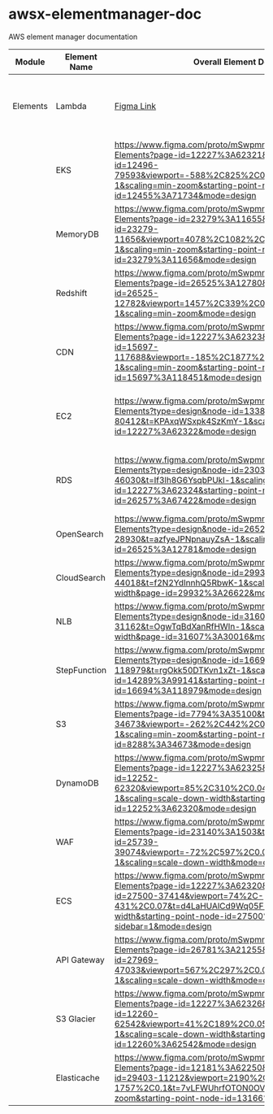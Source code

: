# awsx-elementmanager-doc
AWS element manager documentation





| Module | Element Name | Overall Element Design Link | Usecase Documents Link | Research Documents Link | Single Element Link |
|----------|----------|----------|----------|----------|----------|
| Elements | Lambda |[Figma Link](https://www.figma.com/proto/mSwpmnkmrqHXX6AkzXzbtC/Aws-Elements?page-id=9401%3A52769&type=design&node-id=10603-60789&viewport=373%2C552%2C0.06&t=a5ok2uoyWPEIQFl9-1&scaling=scale-down-width&starting-point-node-id=10603%3A60789&mode=design)| Usecase| Research |https://www.figma.com/proto/mSwpmnkmrqHXX6AkzXzbtC/Aws-Elements?page-id=9401%3A52769&type=design&node-id=31080-68050&viewport=373%2C552%2C0.06&t=a5ok2uoyWPEIQFl9-1&scaling=scale-down-width&starting-point-node-id=10603%3A60789&mode=design | 
|  | EKS | https://www.figma.com/proto/mSwpmnkmrqHXX6AkzXzbtC/Aws-Elements?page-id=12227%3A62321&type=design&node-id=12496-79593&viewport=-588%2C825%2C0.32&t=GUblYNOFXFVDDj6p-1&scaling=min-zoom&starting-point-node-id=12455%3A71734&mode=design | https://synectiksinc-my.sharepoint.com/:w:/g/personal/quddus_mohammed_synectiks_com/EdhtIJm0CJNOrh3IuyJQhwMBHLfdc6hvG57oS8vaVgRPzg?e=nJ2zxx |  https://synectiksinc-my.sharepoint.com/:w:/g/personal/quddus_mohammed_synectiks_com/EY6SOy0vL8xOj8Kuee13h38B85LR9bGpa4ZsTsSeVOH8wQ?e=QObUqK | https://www.figma.com/proto/mSwpmnkmrqHXX6AkzXzbtC/Aws-Elements?page-id=12227%3A62321&type=design&node-id=28999-37369&viewport=403%2C10%2C0.14&t=irP2MjCrBvmjMJvJ-1&scaling=min-zoom&starting-point-node-id=12455%3A71734&mode=design |
|  | MemoryDB | https://www.figma.com/proto/mSwpmnkmrqHXX6AkzXzbtC/Aws-Elements?page-id=23279%3A11655&type=design&node-id=23279-11656&viewport=4078%2C1082%2C0.64&t=1I3wGiHFO2NTXFaN-1&scaling=min-zoom&starting-point-node-id=23279%3A11656&mode=design |  https://synectiksinc-my.sharepoint.com/:w:/g/personal/quddus_mohammed_synectiks_com/EUYp9xPFPEZBlgqbog3dnvkBBS9ZnsG8VpCwboB0cM4aHw?e=C6hrPn | https://synectiksinc-my.sharepoint.com/:w:/g/personal/quddus_mohammed_synectiks_com/ERjubKlwUIpNtH8xosawK3MBf-Y-gpfk666auFuqcLEVKg?e=jSNlfF |  |
|  | Redshift | https://www.figma.com/proto/mSwpmnkmrqHXX6AkzXzbtC/Aws-Elements?page-id=26525%3A12780&type=design&node-id=26525-12782&viewport=1457%2C339%2C0.11&t=6OvarMb4Wc3O4cZL-1&scaling=min-zoom&mode=design | https://synectiksinc-my.sharepoint.com/:w:/g/personal/quddus_mohammed_synectiks_com/EQNqLdsK2IVAgy_bYgIU3TUBE8xmsELqyInve21PcPAyWA?e=FF0QCa | https://synectiksinc-my.sharepoint.com/:w:/g/personal/quddus_mohammed_synectiks_com/EURe0jIS4zNKkkFs7XRNCoYB7q8J1Ntp9ZgCG-pXq7esag?e=9pVd0v |  |
|  | CDN | https://www.figma.com/proto/mSwpmnkmrqHXX6AkzXzbtC/Aws-Elements?page-id=12227%3A62323&type=design&node-id=15697-117688&viewport=-185%2C1877%2C0.12&t=v49tf0tMxR8GzJXf-1&scaling=min-zoom&starting-point-node-id=15697%3A118451&mode=design | https://synectiksinc-my.sharepoint.com/:w:/g/personal/quddus_mohammed_synectiks_com/EaBizCuEsTNFs2lTfTHAOJgBWRItyYOnW194T9LegYOcBA?e=AuhaOZ | https://synectiksinc-my.sharepoint.com/:w:/g/personal/quddus_mohammed_synectiks_com/EdxCwfvz5YlMh5BthzMj_6EBVNsmATZZCj8kvdjvJDpWIA?e=LT0WyV |  | 
|  | EC2 | https://www.figma.com/proto/mSwpmnkmrqHXX6AkzXzbtC/Aws-Elements?type=design&node-id=13381-80412&t=KPAxqWSxpk4SzKmY-1&scaling=min-zoom&page-id=12227%3A62322&mode=design |  https://synectiksinc-my.sharepoint.com/:w:/r/personal/mohammed_syed_synectiks_com/Documents/Use%20Case%20Amazon%20EC2.docx?d=w2e9ae2a1a54d4c7cbb0acac33fadf1bc&csf=1&web=1&e=Fom70V | https://synectiksinc-my.sharepoint.com/:w:/r/personal/mohammed_syed_synectiks_com/Documents/AWS-%20EC2%20Documentation.docx?d=w0718280fc47f4e448cff4963827feb8a&csf=1&web=1&e=3D34Hq | https://www.figma.com/proto/mSwpmnkmrqHXX6AkzXzbtC/Aws-Elements?page-id=28831%3A14248&type=design&node-id=28831-20374&viewport=841%2C699%2C0.03&t=NOSxQe21rTHLgY3y-1&scaling=min-zoom&starting-point-node-id=28860%3A24205&mode=design | 
|  | RDS | https://www.figma.com/proto/mSwpmnkmrqHXX6AkzXzbtC/Aws-Elements?type=design&node-id=23039-46030&t=If3lh8G6YsqbPUkl-1&scaling=min-zoom&page-id=12227%3A62324&starting-point-node-id=26257%3A67422&mode=design | https://synectiksinc-my.sharepoint.com/:w:/r/personal/mohammed_syed_synectiks_com/Documents/Use%20case-%20Amazon%20RDS%20PostgreSQl.docx?d=wa03435f639f74c74babb49a942b322a3&csf=1&web=1&e=U9amg0 | https://synectiksinc-my.sharepoint.com/:w:/r/personal/mohammed_syed_synectiks_com/Documents/RDS%20PostgreSQL%20Documentation.docx?d=w336919cebea2409bbbda559dc37c5e9a&csf=1&web=1&e=1wL5Qn | https://www.figma.com/proto/mSwpmnkmrqHXX6AkzXzbtC/Aws-Elements?page-id=12227%3A62324&type=design&node-id=30150-20837&viewport=242%2C215%2C0.08&t=KaLDwN422zCRBGw6-1&scaling=min-zoom&starting-point-node-id=26257%3A67422&mode=design | 
|  | OpenSearch | https://www.figma.com/proto/mSwpmnkmrqHXX6AkzXzbtC/Aws-Elements?type=design&node-id=26525-28930&t=azfyeJPNpnauyZsA-1&scaling=min-zoom&page-id=26525%3A12781&mode=design | https://synectiksinc-my.sharepoint.com/:w:/r/personal/mohammed_syed_synectiks_com/Documents/Use%20case%20OpenSearch.docx?d=we16f3ca6f05c46ef9aab82ee5f1c107a&csf=1&web=1&e=w8wDVQ | https://synectiksinc-my.sharepoint.com/:w:/r/personal/mohammed_syed_synectiks_com/Documents/Opensearch%20Documentation.docx?d=w2b38813eed44491f971b35faba78deec&csf=1&web=1&e=14HeVP |  | 
|  | CloudSearch | https://www.figma.com/proto/mSwpmnkmrqHXX6AkzXzbtC/Aws-Elements?type=design&node-id=29932-44018&t=f2N2YdInnhQ5RbwK-1&scaling=scale-down-width&page-id=29932%3A26622&mode=design | https://synectiksinc-my.sharepoint.com/:w:/r/personal/mohammed_syed_synectiks_com/Documents/Usecase%20CloudSearch.docx?d=w09e9426cfad448438e284df52dedaa6b&csf=1&web=1&e=PcQFyT | https://synectiksinc-my.sharepoint.com/:w:/r/personal/mohammed_syed_synectiks_com/Documents/CloudSearch%20Documentation.docx?d=w8e734557f5184d69877805f9dd5cd97c&csf=1&web=1&e=sfaKad |  | 
|  | NLB | https://www.figma.com/proto/mSwpmnkmrqHXX6AkzXzbtC/Aws-Elements?type=design&node-id=31607-31162&t=OgwTqBdXanRfHWIn-1&scaling=scale-down-width&page-id=31607%3A30016&mode=design | https://synectiksinc-my.sharepoint.com/:w:/r/personal/mohammed_syed_synectiks_com/Documents/Use%20case%20ELB,NLB.docx?d=w2d770dfd7227495f91869df1e1f204f4&csf=1&web=1&e=GS0mVz | https://synectiksinc-my.sharepoint.com/:w:/r/personal/mustafa_mohammed_synectiks_com/Documents/Microsoft%20Teams%20Chat%20Files/Network%20Load%20Balancer%20Final%201.docx?d=we21b88a507c2494d94fee12ecc89e7be&csf=1&web=1&e=tWdez3 |  | 
|  | StepFunction | https://www.figma.com/proto/mSwpmnkmrqHXX6AkzXzbtC/Aws-Elements?type=design&node-id=16694-118979&t=rgOkk50DTKvn1xZt-1&scaling=min-zoom&page-id=14289%3A99141&starting-point-node-id=16694%3A118979&mode=design | https://synectiksinc-my.sharepoint.com/:w:/r/personal/mohammed_syed_synectiks_com/Documents/Use%20Case%20Step%20Function.docx?d=w4f5a505190b64deabb73dba7a32157ff&csf=1&web=1&e=NBAVGF | https://synectiksinc-my.sharepoint.com/:w:/r/personal/mohammed_syed_synectiks_com/Documents/Step%20Function%20documentation.docx?d=wc768459da6ae441a99edc1443d0e683e&csf=1&web=1&e=QOOlvJ |  | 
|  | S3 | https://www.figma.com/proto/mSwpmnkmrqHXX6AkzXzbtC/Aws-Elements?page-id=7794%3A35100&type=design&node-id=8288-34673&viewport=-262%2C442%2C0.04&t=rnL8fEjDuUH8X08q-1&scaling=min-zoom&starting-point-node-id=8288%3A34673&mode=design | https://synectiksinc-my.sharepoint.com/:w:/g/personal/ashna_kagada_synectiks_com/EYTUvj1786dEge5cIH__dgcBMsJikswC43B6ii8p7j-9ng?e=6vmEo7 | https://synectiksinc-my.sharepoint.com/:w:/g/personal/ashna_kagada_synectiks_com/EZQgN7lFsTVEs3p6sojsRuIB5oysoxY5YC2wsqrlm6mitQ?e=hgjj5g |  | 
|  | DynamoDB | https://www.figma.com/proto/mSwpmnkmrqHXX6AkzXzbtC/Aws-Elements?page-id=12227%3A62325&type=design&node-id=12252-62320&viewport=85%2C310%2C0.04&t=7FsZkMn8AaJIVQzw-1&scaling=scale-down-width&starting-point-node-id=12252%3A62320&mode=design | https://synectiksinc-my.sharepoint.com/:w:/g/personal/ashna_kagada_synectiks_com/EUjMiVqAFY5Mq_a5uH_2OT4BCIjOCG265Q8E3iT2cUs1Jg?e=PQjW3e | https://synectiksinc-my.sharepoint.com/:w:/g/personal/ashna_kagada_synectiks_com/EeXg-XDBvgxFvAXXAdcMVksBYyosABfzIBkCqyclvxJnGw?e=KUmWHG |  | 
|  | WAF | https://www.figma.com/proto/mSwpmnkmrqHXX6AkzXzbtC/Aws-Elements?page-id=23140%3A1503&type=design&node-id=25739-39074&viewport=-72%2C597%2C0.05&t=23ru8e1A771pSYuU-1&scaling=scale-down-width&mode=design | https://synectiksinc-my.sharepoint.com/:w:/g/personal/ashna_kagada_synectiks_com/EdIsT8F1ykVEhgRjJD8qSP0B4Irf9qFC9TBN3hyqWhM4ZA?e=s6TsYY | https://synectiksinc-my.sharepoint.com/:w:/g/personal/ashna_kagada_synectiks_com/EQ8w8Kmhn6JNvhOCrZF5bfkBrLZagK2p7WQ2y9NBhdslng?e=Qr0362|  | 
|  | ECS | https://www.figma.com/proto/mSwpmnkmrqHXX6AkzXzbtC/Aws-Elements?page-id=12227%3A62320&type=design&node-id=27500-37414&viewport=74%2C-431%2C0.07&t=d4LaHUAlCd9Wq05F-1&scaling=scale-down-width&starting-point-node-id=27500%3A37414&show-proto-sidebar=1&mode=design | https://synectiksinc-my.sharepoint.com/:w:/g/personal/ashna_kagada_synectiks_com/EW4I0IN39uNHjnEKmHNHSx4B0lQPm87eX8ysgXJmvR8cwA?e=gqXUuk | https://synectiksinc-my.sharepoint.com/:w:/g/personal/ashna_kagada_synectiks_com/EW4I0IN39uNHjnEKmHNHSx4B0lQPm87eX8ysgXJmvR8cwA?e=gqXUuk | https://www.figma.com/proto/mSwpmnkmrqHXX6AkzXzbtC/Aws-Elements?page-id=12227%3A62320&type=design&node-id=29064-12044&viewport=-491%2C-3193%2C0.17&t=i1zMFYbPS3UTnCyh-1&scaling=scale-down-width&starting-point-node-id=27500%3A37414&show-proto-sidebar=1&mode=design | 
|  | API Gateway | https://www.figma.com/proto/mSwpmnkmrqHXX6AkzXzbtC/Aws-Elements?page-id=26781%3A21255&type=design&node-id=27969-47033&viewport=567%2C297%2C0.05&t=70MPPpIbOIiBmu5g-1&scaling=scale-down-width&mode=design | https://synectiksinc-my.sharepoint.com/:w:/g/personal/ashna_kagada_synectiks_com/ERgbkz79hE5CuR47SgM89YkB5d6s5lkTUCV8wTEWzb0Mxw?e=46lNPS | https://synectiksinc-my.sharepoint.com/:w:/g/personal/ashna_kagada_synectiks_com/EUMY00vC7EhMoLV7ISDXZgUBqbSkmWlmiYtq6ApF2ZXWzw?e=p2LXfM |  | 
|  | S3 Glacier | https://www.figma.com/proto/mSwpmnkmrqHXX6AkzXzbtC/Aws-Elements?page-id=12227%3A62326&type=design&node-id=12260-62542&viewport=41%2C189%2C0.05&t=ZiL0b2Lwdrz5GHib-1&scaling=scale-down-width&starting-point-node-id=12260%3A62542&mode=design | https://synectiksinc-my.sharepoint.com/:w:/g/personal/ashna_kagada_synectiks_com/EZJwzEB6YuxEnjUsqqSeIOgBvl7DwfyQIZOYtVZOr-31jQ?e=w3g7QR | https://synectiksinc-my.sharepoint.com/:w:/g/personal/ashna_kagada_synectiks_com/EbTnYClNxgxIq6Fj9sLT3KgBtKZSXRnCj06vwI6GXdPHlg?e=yfWaQJ | | 
|  | Elasticache | https://www.figma.com/proto/mSwpmnkmrqHXX6AkzXzbtC/Aws-Elements?page-id=12181%3A62250&type=design&node-id=29403-11212&viewport=2190%2C-1757%2C0.1&t=7vLFWUhrfOTON0OV-1&scaling=min-zoom&starting-point-node-id=13166%3A83739&mode=design| https://synectiksinc-my.sharepoint.com/:w:/g/personal/ashna_kagada_synectiks_com/ETFycIo02DxOiPXSeoco1NsBtnCh2r22JWmleRmc_7XYLQ?e=PeVpqL| https://synectiksinc-my.sharepoint.com/:w:/g/personal/ashna_kagada_synectiks_com/EXTAVYCjrT5JqOjA9iXMs7MBwuYuk6G9C_K0q9fhlEPYNQ?e=d3jEAY | | 

 

